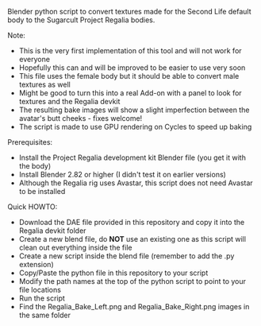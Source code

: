 Blender python script to convert textures made for the Second Life default body to the Sugarcult Project Regalia bodies.

Note:
- This is the very first implementation of this tool and will not work for everyone
- Hopefully this can and will be improved to be easier to use very soon
- This file uses the female body but it should be able to convert male textures as well
- Might be good to turn this into a real Add-on with a panel to look for textures and the Regalia devkit
- The resulting bake images will show a slight imperfection between the avatar's butt cheeks - fixes welcome!
- The script is made to use GPU rendering on Cycles to speed up baking

Prerequisites:
- Install the Project Regalia development kit Blender file (you get it with the body)
- Install Blender 2.82 or higher (I didn't test it on earlier versions)
- Although the Regalia rig uses Avastar, this script does not need Avastar to be installed

Quick HOWTO:
- Download the DAE file provided in this repository and copy it into the Regalia devkit folder
- Create a new blend file, do **NOT** use an existing one as this script will clean out everything inside the file
- Create a new script inside the blend file (remember to add the .py extension)
- Copy/Paste the python file in this repository to your script
- Modify the path names at the top of the python script to point to your file locations
- Run the script
- Find the Regalia_Bake_Left.png and Regalia_Bake_Right.png images in the same folder
